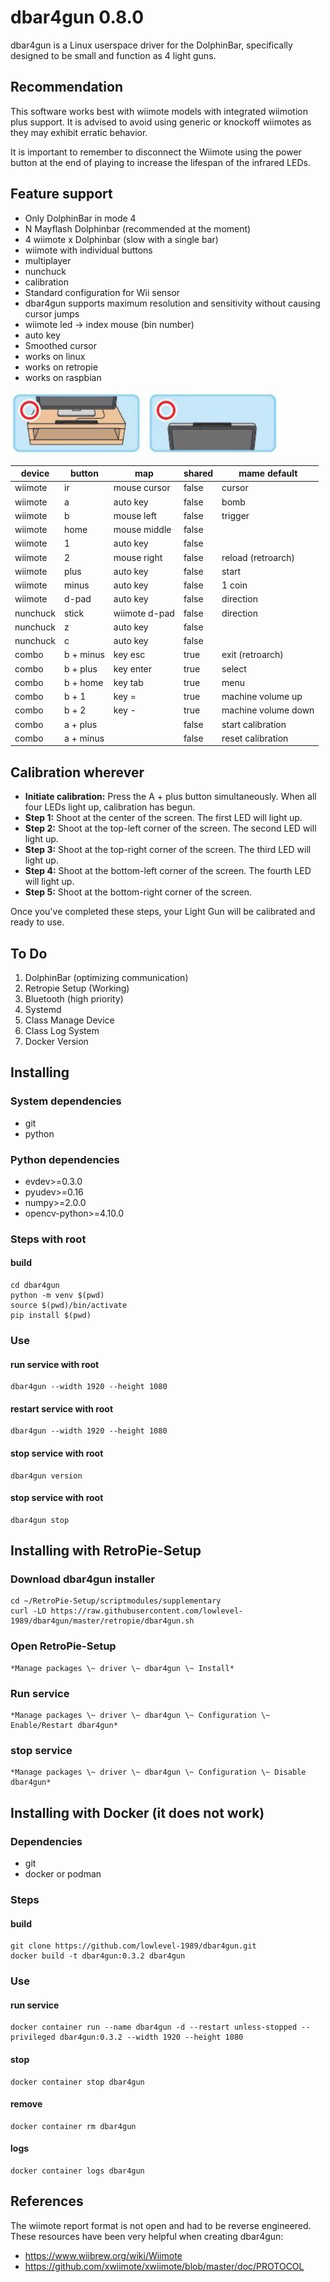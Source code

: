 # dbar4gun 0.8.0

dbar4gun is a Linux userspace driver for the DolphinBar, specifically designed to be small and function as 4 light guns.

## Recommendation

This software works best with wiimote models with integrated wiimotion plus support. It is advised to avoid using generic or knockoff wiimotes as they may exhibit erratic behavior.

It is important to remember to disconnect the Wiimote using the power button at the end of playing to increase the lifespan of the infrared LEDs.

## Feature support

- Only DolphinBar in mode 4
- N Mayflash Dolphinbar  (recommended at the moment)
- 4 wiimote x Dolphinbar (slow with a single bar)
- wiimote with individual buttons
- multiplayer
- nunchuck
- calibration
- Standard configuration for Wii sensor
- dbar4gun supports maximum resolution and sensitivity without causing cursor jumps
- wiimote led -> index mouse (bin number)
- auto key
- Smoothed cursor
- works on linux
- works on retropie
- works on raspbian

![Standard configuration for Wii sensor](docs/setup.jpeg)

| device   | button    | map           | shared | mame default        |
|----------|-----------|---------------|--------|---------------------|
| wiimote  | ir        | mouse cursor  | false  | cursor              |
| wiimote  | a         | auto key      | false  | bomb                |
| wiimote  | b         | mouse left    | false  | trigger             |
| wiimote  | home      | mouse middle  | false  |                     |
| wiimote  | 1         | auto key      | false  |                     |
| wiimote  | 2         | mouse right   | false  | reload (retroarch)  |
| wiimote  | plus      | auto key      | false  | start               |
| wiimote  | minus     | auto key      | false  | 1 coin              |
| wiimote  | d-pad     | auto key      | false  | direction           |
| nunchuck | stick     | wiimote d-pad | false  | direction           |
| nunchuck | z         | auto key      | false  |                     |
| nunchuck | c         | auto key      | false  |                     |
| combo    | b + minus | key esc       | true   | exit (retroarch)    |
| combo    | b + plus  | key enter     | true   | select              |
| combo    | b + home  | key tab       | true   | menu                |
| combo    | b + 1     | key =         | true   | machine volume up   |
| combo    | b + 2     | key -         | true   | machine volume down |
| combo    | a + plus  |               | false  | start calibration   |
| combo    | a + minus |               | false  | reset calibration   |

## Calibration wherever

- **Initiate calibration:** Press the A + plus button simultaneously. When all four LEDs light up, calibration has begun.
- **Step 1:** Shoot at the center of the screen. The first LED will light up.
- **Step 2:** Shoot at the top-left corner of the screen. The second LED will light up.
- **Step 3:** Shoot at the top-right corner of the screen. The third LED will light up.
- **Step 4:** Shoot at the bottom-left corner of the screen. The fourth LED will light up.
- **Step 5:** Shoot at the bottom-right corner of the screen.  
    
Once you've completed these steps, your Light Gun will be calibrated and ready to use.

## To Do

1. DolphinBar (optimizing communication)
2. Retropie Setup (Working)
3. Bluetooth (high priority)
4. Systemd
5. Class Manage Device
6. Class Log System
7. Docker Version

## Installing

### System dependencies

- git
- python

### Python dependencies

- evdev>=0.3.0
- pyudev>=0.16
- numpy>=2.0.0
- opencv-python>=4.10.0

### Steps with root

#### build

```
cd dbar4gun
python -m venv $(pwd)
source $(pwd)/bin/activate
pip install $(pwd)
```

### Use

#### run service with root

```
dbar4gun --width 1920 --height 1080
```

#### restart service with root

```
dbar4gun --width 1920 --height 1080
```

#### stop service with root

```
dbar4gun version
```

#### stop service with root

```
dbar4gun stop
```

## Installing with RetroPie-Setup

### Download dbar4gun installer

```
cd ~/RetroPie-Setup/scriptmodules/supplementary
curl -LO https://raw.githubusercontent.com/lowlevel-1989/dbar4gun/master/retropie/dbar4gun.sh
```

### Open RetroPie-Setup

```
*Manage packages \~ driver \~ dbar4gun \~ Install*  
```

### Run service

```
*Manage packages \~ driver \~ dbar4gun \~ Configuration \~ Enable/Restart dbar4gun*  
```

### stop service
```
*Manage packages \~ driver \~ dbar4gun \~ Configuration \~ Disable dbar4gun*  
```

## Installing with Docker (it does not work)

### Dependencies

- git
- docker or podman

### Steps

#### build

```
git clone https://github.com/lowlevel-1989/dbar4gun.git
docker build -t dbar4gun:0.3.2 dbar4gun
```

### Use

#### run service

```
docker container run --name dbar4gun -d --restart unless-stopped --privileged dbar4gun:0.3.2 --width 1920 --height 1080
```

#### stop

```
docker container stop dbar4gun
```

#### remove

```
docker container rm dbar4gun
```

#### logs

```
docker container logs dbar4gun
```

## References

The wiimote report format is not open and had to be reverse engineered. These resources have been very helpful when creating dbar4gun:

- <https://www.wiibrew.org/wiki/Wiimote>
- <https://github.com/xwiimote/xwiimote/blob/master/doc/PROTOCOL>
